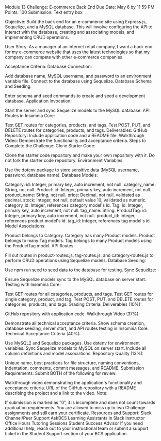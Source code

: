 Module 13 Challenge: E-commerce Back End
Due Date: May 6 by 11:59 PM
Points: 100
Submission: Text entry box

Objective:
Build the back end for an e-commerce site using Express.js, Sequelize, and a MySQL database. This will involve configuring the API to interact with the database, creating and associating models, and implementing CRUD operations.

User Story:
As a manager at an internet retail company, I want a back end for my e-commerce website that uses the latest technologies so that my company can compete with other e-commerce companies.

Acceptance Criteria:
Database Connection:

Add database name, MySQL username, and password to an environment variable file.
Connect to the database using Sequelize.
Database Schema and Seeding:

Enter schema and seed commands to create and seed a development database.
Application Invocation:

Start the server and sync Sequelize models to the MySQL database.
API Routes in Insomnia Core:

Test GET routes for categories, products, and tags.
Test POST, PUT, and DELETE routes for categories, products, and tags.
Deliverables:
GitHub Repository: Include application code and a README file.
Walkthrough Video: Demonstrate the functionality and acceptance criteria.
Steps to Complete the Challenge:
Clone Starter Code:

Clone the starter code repository and make your own repository with it. Do not fork the starter code repository.
Environment Variables:

Use the dotenv package to store sensitive data (MySQL username, password, database name).
Database Models:

Category:
id: Integer, primary key, auto increment, not null.
category_name: String, not null.
Product:
id: Integer, primary key, auto increment, not null.
product_name: String, not null.
price: Decimal, not null, validated as decimal.
stock: Integer, not null, default value 10, validated as numeric.
category_id: Integer, references category model's id.
Tag:
id: Integer, primary key, auto increment, not null.
tag_name: String.
ProductTag:
id: Integer, primary key, auto increment, not null.
product_id: Integer, references product model's id.
tag_id: Integer, references tag model's id.
Model Associations:

Product belongs to Category.
Category has many Product models.
Product belongs to many Tag models.
Tag belongs to many Product models using the ProductTag model.
API Routes:

Fill out routes in product-routes.js, tag-routes.js, and category-routes.js to perform CRUD operations using Sequelize models.
Database Seeding:

Use npm run seed to seed data to the database for testing.
Sync Sequelize:

Ensure Sequelize models sync to the MySQL database on server start.
Testing with Insomnia Core:

Test GET routes for all categories, products, and tags.
Test GET routes for single category, product, and tag.
Test POST, PUT, and DELETE routes for categories, products, and tags.
Grading Criteria:
Deliverables (10%):

GitHub repository with application code.
Walkthrough Video (37%):

Demonstrate all technical acceptance criteria.
Show schema creation, database seeding, server start, and API routes testing in Insomnia Core.
Technical Acceptance Criteria (40%):

Use MySQL2 and Sequelize packages.
Use dotenv for environment variables.
Sync Sequelize models to MySQL on server start.
Include all column definitions and model associations.
Repository Quality (13%):

Unique name, best practices for file structure, naming conventions, indentation, comments, commit messages, and README.
Submission Requirements:
Submit BOTH of the following for review:

Walkthrough video demonstrating the application's functionality and acceptance criteria.
URL of the GitHub repository with a README describing the project and a link to the video.
Note:

If submission is marked as “0”, it is incomplete and does not count towards graduation requirements.
You are allowed to miss up to two Challenge assignments and still earn your certificate.
Resources and Support:
Slack Channel/Peer Support
AskBCS Learning Assistants in Slack
Instructor Office Hours
Tutoring Sessions
Student Success Advisor
If you need additional help, reach out to your instructional team or submit a support ticket in the Student Support section of your BCS application.
